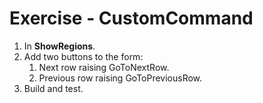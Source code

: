 ﻿# Exercise - CustomCommand

1.  In  **ShowRegions**.
2.  Add two buttons to the form:    
    1.  Next row raising GoToNextRow.  
    2.  Previous row raising GoToPreviousRow.  
3.	Build and test.
